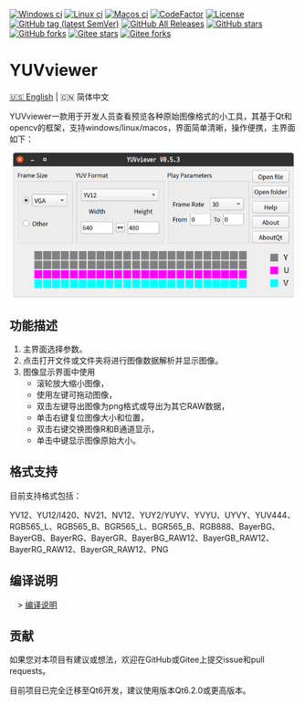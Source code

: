 [![Windows ci](https://img.shields.io/github/actions/workflow/status/qqxiaoming/yuvviewer/windows.yml?branch=main&logo=windows)](https://github.com/QQxiaoming/yuvviewer/actions/workflows/windows.yml)
[![Linux ci](https://img.shields.io/github/actions/workflow/status/qqxiaoming/yuvviewer/linux.yml?branch=main&logo=linux)](https://github.com/QQxiaoming/yuvviewer/actions/workflows/linux.yml)
[![Macos ci](https://img.shields.io/github/actions/workflow/status/qqxiaoming/yuvviewer/macos.yml?branch=main&logo=apple)](https://github.com/QQxiaoming/yuvviewer/actions/workflows/macos.yml)
[![CodeFactor](https://img.shields.io/codefactor/grade/github/qqxiaoming/yuvviewer.svg?logo=codefactor)](https://www.codefactor.io/repository/github/qqxiaoming/yuvviewer)
[![License](https://img.shields.io/github/license/qqxiaoming/yuvviewer.svg?colorB=f48041&logo=gnu)](https://github.com/QQxiaoming/yuvviewer)
[![GitHub tag (latest SemVer)](https://img.shields.io/github/tag/QQxiaoming/YUVviewer.svg?logo=git)](https://github.com/QQxiaoming/YUVviewer/releases)
[![GitHub All Releases](https://img.shields.io/github/downloads/QQxiaoming/YUVviewer/total.svg?logo=pinboard)](https://github.com/QQxiaoming/YUVviewer/releases)
[![GitHub stars](https://img.shields.io/github/stars/QQxiaoming/YUVviewer.svg?logo=github)](https://github.com/QQxiaoming/YUVviewer)
[![GitHub forks](https://img.shields.io/github/forks/QQxiaoming/YUVviewer.svg?logo=github)](https://github.com/QQxiaoming/YUVviewer)
[![Gitee stars](https://gitee.com/QQxiaoming/YUVviewer/badge/star.svg?theme=dark)](https://gitee.com/QQxiaoming/YUVviewer)
[![Gitee forks](https://gitee.com/QQxiaoming/YUVviewer/badge/fork.svg?theme=dark)](https://gitee.com/QQxiaoming/YUVviewer)

# YUVviewer

[🇺🇸 English](./README.md) | 🇨🇳 简体中文

YUVviewer一款用于开发人员查看预览各种原始图像格式的小工具，其基于Qt和opencv的框架，支持windows/linux/macos，界面简单清晰，操作便携，主界面如下：

![img0](./img/docimg0.png)

## 功能描述

1. 主界面选择参数。
2. 点击打开文件或文件夹将进行图像数据解析并显示图像。
3. 图像显示界面中使用
    - 滚轮放大缩小图像，
    - 使用左键可拖动图像，
    - 双击左键导出图像为png格式或导出为其它RAW数据，
    - 单击右键复位图像大小和位置，
    - 双击右键交换图像R和B通道显示，
    - 单击中键显示图像原始大小。

## 格式支持

目前支持格式包括：

YV12、YU12/I420、NV21、NV12、YUY2/YUYV、YVYU、UYVY、YUV444、RGB565_L、RGB565_B、BGR565_L、BGR565_B、RGB888、BayerBG、BayerGB、BayerRG、BayerGR、BayerBG_RAW12、BayerGB_RAW12、BayerRG_RAW12、BayerGR_RAW12、PNG

## 编译说明

　> [编译说明](./DEVELOPNOTE.md)

## 贡献

如果您对本项目有建议或想法，欢迎在GitHub或Gitee上提交issue和pull requests。

目前项目已完全迁移至Qt6开发，建议使用版本Qt6.2.0或更高版本。
